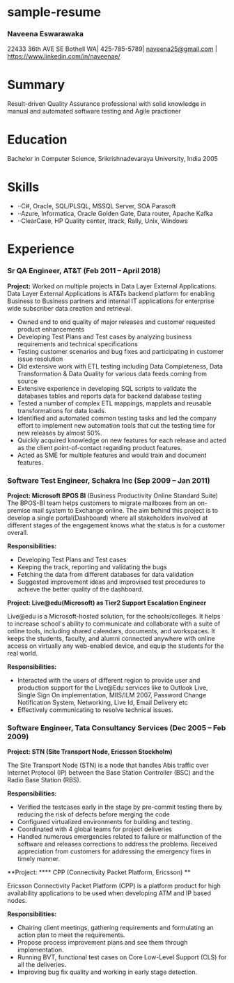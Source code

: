 # sample-resume
### Naveena Eswarawaka

22433 36th AVE SE Bothell WA| 425-785-5789|  [naveena25@gmail.com](mailto:naveena25@gmail.com) | https://www.linkedin.com/in/naveenae/
# Summary

Result-driven Quality Assurance professional with solid knowledge in manual and automated software testing and Agile practioner

# Education

Bachelor in Computer Science, Srikrishnadevaraya University, India                  2005

# Skills

- ··C#, Oracle, SQL/PLSQL, MSSQL Server, SOA Parasoft
- ··Azure, Informatica, Oracle Golden Gate, Data router, Apache Kafka
- ··ClearCase, HP Quality center, Itrack, Rally, Unix, Windows

# Experience

### Sr QA Engineer, AT&amp;T    (Feb 2011 – April 2018)

**Project:** Worked on multiple projects in Data Layer External Applications. Data Layer External Applications is AT&amp;Ts backend platform for enabling Business to Business partners and internal IT applications for enterprise wide subscriber data creation and retrieval.

- Owned end to end quality of major releases and customer requested product enhancements
- Developing Test Plans and Test cases by analyzing business requirements and technical specifications
- Testing customer scenarios and bug fixes and participating in customer issue resolution
- Did extensive work with ETL testing including Data Completeness, Data Transformation &amp; Data Quality for various data feeds coming from source
- Extensive experience in developing SQL scripts to validate the databases tables and reports data for backend database testing
- Tested a number of complex ETL mappings, mapplets and reusable transformations for data loads.
- Identified and automated common testing tasks and led the company effort to implement new automation tools that cut the testing time for new releases by almost 50%.
- Quickly acquired knowledge on new features for each release and acted as the client point-of-contact regarding product features.
- Acted as SME for multiple features and would train and document features.

### Software Test Engineer, Schakra Inc    (Sep 2009 – Jan 2011)

**Project: Microsoft BPOS BI** (Business Productivity Online Standard Suite) The BPOS-BI team helps customers to migrate mailboxes from an on-premise mail system to Exchange online. The aim behind this project is to develop a single portal(Dashboard) where all stakeholders involved at different stages of the engagement knows what the status is for a customer overall.

**Responsibilities:**

- Developing Test Plans and Test cases
- Keeping the track, reporting and validating the bugs
- Fetching the data from different databases for data validation
- Suggested improvement ideas and improvised test procedures to achieve the better quality of the dashboard.

**Project: Live@edu(Microsoft) as Tier2 Support Escalation Engineer**

Live@edu is a Microsoft-hosted solution, for the schools/colleges. It helps to increase school&#39;s ability to communicate and collaborate with a suite of online tools, including shared calendars, documents, and workspaces. It keeps the students, faculty, and alumni connected anywhere with online access on virtually any web-enabled device, and equip the students for the real world.

**Responsibilities:**

- Interacted with the users of different region to provide user and production support for the Live@Edu services like to Outlook Live, Single Sign On implementation, MIIS/ILM 2007, Password Change Notification System, Networking, Live Id, Email Delivery  etc
- Effectively communicating to resolve technical issues.

### Software Engineer, Tata Consultancy Services    (Dec 2005 – Feb 2009)

**Project:  STN (Site Transport Node, Ericsson Stockholm)**

The Site Transport Node (STN) is a node that handles Abis traffic over Internet Protocol (IP) between the Base Station Controller (BSC) and the Radio Base Station (RBS).

**Responsibilities:**

- Verified the testcases early in the stage by pre-commit testing there by reducing the risk of defects before merging the code
- Configured virtualized environments for building and testing.
- Coordinated with 4 global teams for project deliveries
- Handled numerous emergencies related to failure or malfunction of the software and releases corrections to address the problems. Received appreciation from customers for addressing the emergency fixes in timely manner.

**Project:  **** CPP (Connectivity Packet Platform, Ericsson)                                      **

Ericsson Connectivity Packet Platform (CPP) is a platform product for high availability applications to be used when developing ATM and IP based nodes.

**Responsibilities:**

- Chairing client meetings, gathering requirements and formulating an action plan to meet the requirements.
- Propose process improvement plans and see them through implementation.
- Running BVT, functional test cases on Core Low-Level Support (CLS) for all the deliveries.
- Improving bug fix quality and working in early stage detection.
